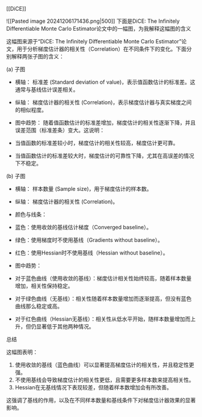 [[DiCE]]

![[Pasted image 20241206171436.png|500]]
下面是DiCE: The Infinitely Differentiable Monte Carlo Estimator论文中的一幅图，为我解释这幅图的含义

这幅图来源于“DiCE: The Infinitely Differentiable Monte Carlo Estimator”论文，用于分析梯度估计器的相关性（Correlation）在不同条件下的变化。下面分别解释两张子图的含义：

(a) 子图

- 横轴： 标准差 (Standard deviation of value)，表示值函数估计的标准差。这通常与基线估计误差相关。
- 纵轴： 梯度估计器的相关性 (Correlation)，表示梯度估计器与真实梯度之间的相似程度。
- 图中趋势： 随着值函数估计的标准差增加，梯度估计的相关性逐渐下降，并且误差范围（标准差条）变大。这说明：

- 当值函数的标准差较小时，梯度估计的相关性较高，梯度估计更可靠。
- 当值函数估计的标准差较大时，梯度估计的可靠性下降，尤其在高误差的情况下不稳定。

(b) 子图

- 横轴： 样本数量 (Sample size)，用于梯度估计的样本数。
- 纵轴： 梯度估计器的相关性 (Correlation)。
- 颜色与线条：

- 蓝色：使用收敛的基线估计梯度（Converged baseline）。
- 绿色：使用梯度时不使用基线（Gradients without baseline）。
- 红色：使用Hessian时不使用基线（Hessian without baseline）。

- 图中趋势：

- 对于蓝色曲线（使用收敛的基线）：梯度估计相关性始终较高，随着样本数量增加，相关性保持稳定。
- 对于绿色曲线（无基线）：相关性随着样本数量增加而逐渐提高，但没有蓝色曲线那么稳定或高。
- 对于红色曲线（Hessian无基线）：相关性从低水平开始，随样本数量增加而上升，但仍显著低于其他两种情况。

总结

这幅图表明：

1. 使用收敛的基线（蓝色曲线）可以显著提高梯度估计的相关性，并且稳定性更强。
2. 不使用基线会导致梯度估计的相关性更低，且需要更多样本数来提高相关性。
3. Hessian在无基线情况下表现较差，但随着样本数增加会有所改善。

这强调了基线的作用，以及在不同样本数量和基线条件下对梯度估计器效果的显著影响。
